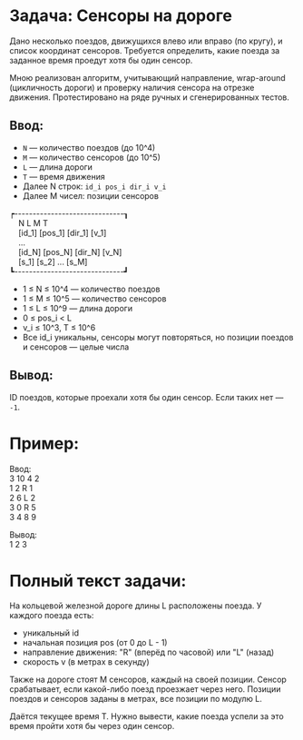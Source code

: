 # Задача: Сенсоры на дороге

Дано несколько поездов, движущихся влево или вправо (по кругу), и список координат сенсоров. Требуется определить, какие поезда за заданное время проедут хотя бы один сенсор.

Мною реализован алгоритм, учитывающий направление, wrap-around (цикличность дороги) и проверку наличия сенсора на отрезке движения.
Протестировано на ряде ручных и сгенерированных тестов.


## Ввод:
- `N` — количество поездов (до 10^4)
- `M` — количество сенсоров (до 10^5)
- `L` — длина дороги
- `T` — время движения
- Далее N строк: `id_i pos_i dir_i v_i`
- Далее M чисел: позиции сенсоров
  
┍------------------------------┒  
&nbsp;&nbsp;&nbsp;&nbsp;N L M T  
&nbsp;&nbsp;&nbsp;&nbsp;[id_1] [pos_1] [dir_1] [v_1]  
&nbsp;&nbsp;&nbsp;&nbsp;...  
&nbsp;&nbsp;&nbsp;&nbsp;[id_N] [pos_N] [dir_N] [v_N]  
&nbsp;&nbsp;&nbsp;&nbsp;[s_1] [s_2] ... [s_M]  
┗------------------------------┛  

- 1 ≤ N ≤ 10^4 — количество поездов
- 1 ≤ M ≤ 10^5 — количество сенсоров
- 1 ≤ L ≤ 10^9 — длина дороги
- 0 ≤ pos_i < L
- v_i ≤ 10^3, T ≤ 10^6
- Все id_i уникальны, сенсоры могут повторяться, но позиции поездов и сенсоров — целые числа

## Вывод:
ID поездов, которые проехали хотя бы один сенсор. Если таких нет — `-1`.

# Пример:
Ввод:  
3 10 4 2  
1 2 R 1  
2 6 L 2  
3 0 R 5  
3 4 8 9  

Вывод:  
1 2 3

# Полный текст задачи:

На кольцевой железной дороге длины L расположены поезда.
У каждого поезда есть:
- уникальный id
- начальная позиция pos (от 0 до L - 1)
- направление движения: "R" (вперёд по часовой) или "L" (назад)
- скорость v (в метрах в секунду)

Также на дороге стоят M сенсоров, каждый на своей позиции.
Сенсор срабатывает, если какой-либо поезд проезжает через него.
Позиции поездов и сенсоров заданы в метрах, все позиции по модулю L.

Даётся текущее время T. Нужно вывести, какие поезда успели за это время пройти хотя бы через один сенсор.

